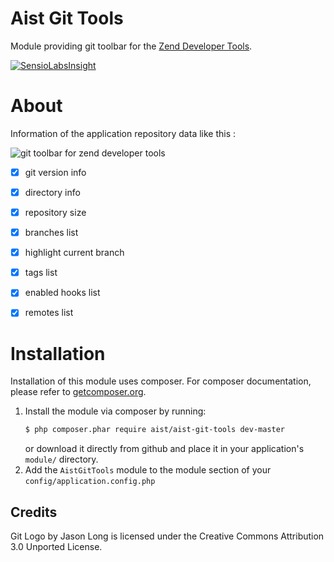 Aist Git Tools
==============
Module providing git toolbar for the [Zend Developer Tools](https://github.com/zendframework/ZendDeveloperTools).

[![SensioLabsInsight](https://insight.sensiolabs.com/projects/d5905635-cc2b-4845-acb2-7548a67d8945/mini.png)](https://insight.sensiolabs.com/projects/d5905635-cc2b-4845-acb2-7548a67d8945)


About
=====
Information of the application repository data like this :

![git toolbar for zend developer tools](https://github.com/ma-si/aist-git-tools/blob/master/data/docs/toolbar.png)

- [x] git version info
- [x] directory info
- [x] repository size
- [x] branches list
- [x] highlight current branch
- [x] tags list
- [x] enabled hooks list
- [x] remotes list


Installation
============
Installation of this module uses composer. For composer documentation, please refer to
[getcomposer.org](http://getcomposer.org/).

1. Install the module via composer by running:
    ```sh
    $ php composer.phar require aist/aist-git-tools dev-master
    ```
   or download it directly from github and place it in your application's `module/` directory.
2. Add the `AistGitTools` module to the module section of your `config/application.config.php`


Credits
-------
Git Logo by Jason Long is licensed under the Creative Commons Attribution 3.0 Unported License.
